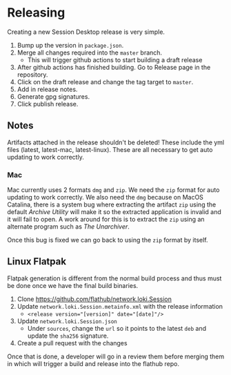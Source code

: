 # Releasing

Creating a new Session Desktop release is very simple.

1.  Bump up the version in `package.json`.
2.  Merge all changes required into the `master` branch.
    * This will trigger github actions to start building a draft release
3.  After github actions has finished building. Go to Release page in the repository.
4.  Click on the draft release and change the tag target to `master`.
5.  Add in release notes.
6.  Generate gpg signatures.
7.  Click publish release.

## Notes

Artifacts attached in the release shouldn't be deleted! These include the yml files (latest, latest-mac, latest-linux). These are all necessary to get auto updating to work correctly.

### Mac

Mac currently uses 2 formats `dmg` and `zip`.
We need the `zip` format for auto updating to work correctly.
We also need the `dmg` because on MacOS Catalina, there is a system bug where extracting the artifact `zip` using the default _Archive Utility_ will make it so the extracted application is invalid and it will fail to open. A work around for this is to extract the `zip` using an alternate program such as _The Unarchiver_.

Once this bug is fixed we can go back to using the `zip` format by itself.

## Linux Flatpak

Flatpak generation is different from the normal build process and thus must be done once we have the final build binaries.

1. Clone https://github.com/flathub/network.loki.Session
2. Update `network.loki.Session.metainfo.xml` with the release information
    - `<release version="[version]" date="[date]"/>`
3. Update `network.loki.Session.json`
    - Under `sources`, change the `url` so it points to the latest `deb` and update the `sha256` signature.
4. Create a pull request with the changes

Once that is done, a developer will go in a review them before merging them in which will trigger a build and release into the flathub repo.
